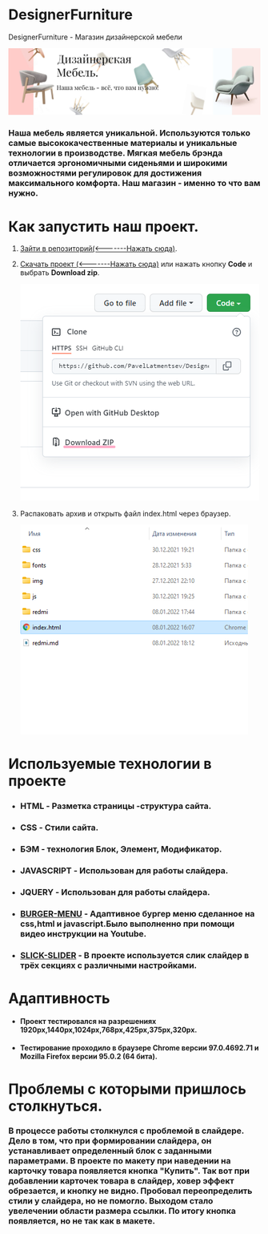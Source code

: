 # DesignerFurniture
DesignerFurniture - Магазин дизайнерской мебели

![mebel](img/main/../redme/Logo.jpg)

### Наша мебель является уникальной. Используются только самые высококачественные материалы и уникальные технологии в производстве.  Мягкая мебель брэнда отличается эргономичными сиденьями и широкими возможностями регулировок для достижения максимального комфорта. Наш магазин - именно то что вам нужно.

# Как запустить наш проект.

1) [Зайти в репозиторий(<-------Нажать сюда)](https://github.com/PavelLatmentsev/DesignerFurniture.git).
2) [Скачать проект (<-------Нажать сюда)](https://github.com/PavelLatmentsev/DesignerFurniture/archive/refs/heads/main.zip) 
или нажать кнопку **Code** и выбрать **Download zip**.
 
      ![Download Zip](img/redme/repository.png)

3) Распаковать архив и открыть файл index.html через браузер.
   
   ![Download Zip](img/redme/index.png)

# Используемые технологии в проекте

+ ### HTML - Разметка страницы -структура сайта.
+ ### CSS - Стили сайта.
+ ### БЭМ - технология Блок, Элемент, Модификатор.
+ ### JAVASCRIPT - Использован для работы слайдера.
+ ### JQUERY - Использован для работы слайдера.
+ ### [BURGER-MENU](https://www.youtube.com/watch?v=chJQofBSx94) - Адаптивное бургер меню сделанное на css,html и javascript.Было выполненно при помощи видео инструкции на **Youtube**.
+ ### [SLICK-SLIDER](https://kenwheeler.github.io/slick/) - В проекте используется слик слайдер в трёх секциях с различными настройками.

# Адаптивность
+ #### Проект тестировался на разрешениях 1920px,1440px,1024px,768px,425px,375px,320px.
+ #### Тестирование проходило в браузере Chrome версии 97.0.4692.71  и Mozilla Firefox версии 95.0.2 (64 бита).

# Проблемы с которыми пришлось столкнуться.
### В процессе работы столкнулся с проблемой в слайдере. Дело в том, что при формировании  слайдера, он устанавливает определенный блок с заданными параметрами. В проекте по макету при наведении на карточку товара появляется кнопка **"Купить"**. Так вот при добавлении карточек товара в слайдер, ховер эффект обрезается, и кнопку не видно. Пробовал переопределить стили у слайдера, но не помогло. Выходом стало увелечении области размера ссылки. По итогу кнопка появляется, но не так как в макете. ###

